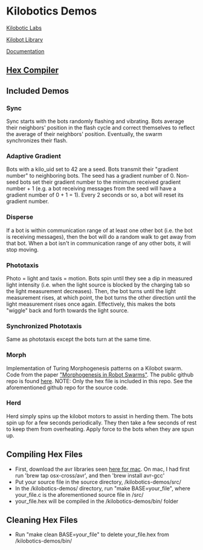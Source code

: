 # Kilobotics Demos

[Kilobotic Labs](https://www.kilobotics.com/labs)

[Kilobot Library](https://www.kilobotics.com/docs/index.html)

[Documentation](https://www.kilobotics.com/documentation)

[Hex Compiler](https://diode.group.shef.ac.uk/kilobots/index.php/Getting_Started:_How_to_work_with_kilobots)
---

## Included Demos

### Sync
Sync starts with the bots randomly flashing and vibrating. Bots average their neighbors' position in the flash cycle and correct themselves to reflect the average of their neighbors' position. Eventually, the swarm synchronizes their flash.  

### Adaptive Gradient
Bots with a kilo\_uid set to 42 are a seed. Bots transmit their "gradient number" to neighboring bots. The seed has a gradient number of 0. Non-seed bots set their gradient number to the minimum received gradient number + 1 (e.g. a bot receiving messages from the seed will have a gradient number of 0 + 1 = 1). Every 2 seconds or so, a bot will reset its gradient number. 

### Disperse 
If a bot is within communication range of at least one other bot (i.e. the bot is receiving messages), then the bot will do a random walk to get away from that bot. When a bot isn't in communication range of any other bots, it will stop moving.

### Phototaxis
Photo = light and taxis = motion. 
Bots spin until they see a dip in measured light intensity (i.e. when the light source is blocked by the charging tab so the light measurement decreases). Then, the bot turns until the light measurement rises, at which point, the bot turns the other direction until the light measurement rises once again. Effectively, this makes the bots "wiggle" back and forth towards the light source.

### Synchronized Phototaxis
Same as phototaxis except the bots turn at the same time.

### Morph
Implementation of Turing Morphogenesis patterns on a Kilobot swarm. Code from the paper ["Morphogenesis in Robot Swarms"](https://robotics.sciencemag.org/content/3/25/eaau9178). The public github repo is found [here](https://github.com/Danixk/Turing_morphogenesis).
NOTE: Only the hex file is included in this repo. See the aforementioned github repo for the source code.

### Herd
Herd simply spins up the kilobot motors to assist in herding them. 
The bots spin up for a few seconds periodically. They then take a few seconds of rest to keep them from overheating. Apply force to the bots when they are spun up. 

## Compiling Hex Files

- First, download the avr libraries seen [here for mac](https://github.com/osx-cross/homebrew-avr). On mac, I had first run 'brew tap osx-cross/avr', and then 'brew install avr-gcc'
- Put your source file in the source directory, /kilobotics-demos/src/
- In the /kilobotics-demos/ directory, run "make BASE=your\_file", where your\_file.c is the aforementioned source file in /src/
- your\_file.hex will be compiled in the /kilobotics-demos/bin/ folder

## Cleaning Hex Files

- Run "make clean BASE=your\_file" to delete your\_file.hex from /kilobotics-demos/bin/
